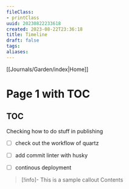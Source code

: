 ```yaml
---
fileClass: 
- printClass
uuid: 20230822233618
created: 2023-08-22T23:36:18
title: Timeline
draft: false
tags:
aliases:
---
```

[[Journals/Garden/index|Home]]
# Page 1 with TOC

## TOC

Checking how to do stuff in publishing
- [ ] check out the workflow of  quartz
- [ ] add commit linter with husky
- [ ] continous deployment



> [!info]- This is a sample callout
> Contents


